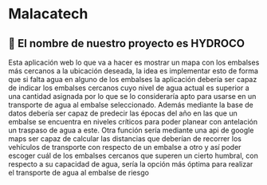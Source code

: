 # Malacatech
## 🚰 El nombre de nuestro proyecto es HYDROCO
Esta aplicación web lo que va a hacer es mostrar un mapa con los embalses más cercanos a la ubicación deseada,
la idea es implementar esto de forma que si falta agua en alguno de los embalses la aplicación debería ser capaz de indicar los embalses cercanos cuyo nivel de agua
actual es superior a una cantidad asignada por lo que se lo consideraría apto para usarse en un transporte de agua al embalse seleccionado.
Además mediante la base de datos debería ser capaz de predecir las épocas del año en las que un embalse se encuentra en niveles críticos para poder planear
con antelación un traspaso de agua a este.
Otra función sería mediante una api de google maps ser capaz de calcular las distancias que deberían de recorrer los vehículos de transporte con respecto de un 
embalse a otro y así poder escoger cuál de los embalses cercanos que superen un cierto humbral, con respecto a su capacidad de agua,
sería la opción más óptima para realizar el transporte de agua al embalse de riesgo
